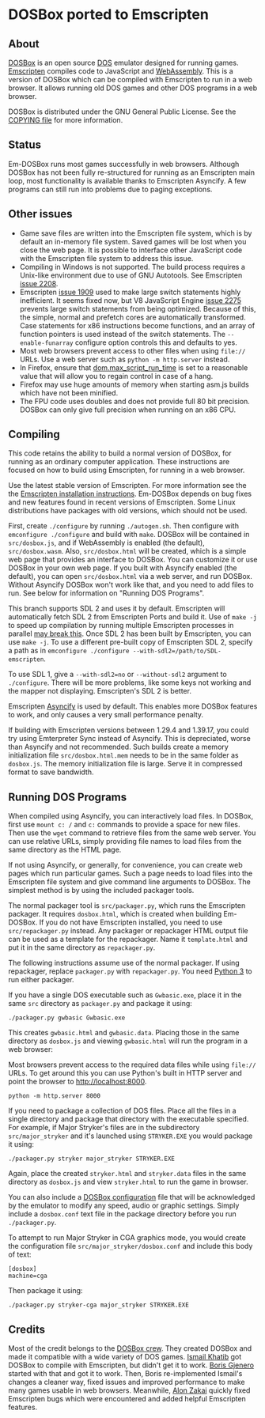 DOSBox ported to Emscripten
===========================

About
-----

[DOSBox](https://www.dosbox.com/) is an open source
[DOS](https://en.wikipedia.org/wiki/DOS) emulator designed for
running games. [Emscripten](https://emscripten.org/) compiles code to
JavaScript and [WebAssembly](https://webassembly.org/). This is a version of
DOSBox which can be compiled with Emscripten to run in a web browser. It allows
running old DOS games and other DOS programs in a web browser.

DOSBox is distributed under the GNU General Public License. See the
[COPYING file](COPYING) for more information.

Status
------

Em-DOSBox runs most games successfully in web browsers. Although DOSBox has
not been fully re-structured for running as an Emscripten main loop, most
functionality is available thanks to Emscripten Asyncify. A few programs can
still run into problems due to paging exceptions.

Other issues
------------

* Game save files are written into the Emscripten file system, which is by
  default an in-memory file system. Saved games will be lost when you close
  the web page. It is possible to interface other JavaScript code with the
  Emscripten file system to address this issue.
* Compiling in Windows is not supported. The build process requires a
  Unix-like environment due to use of GNU Autotools. See Emscripten
  [issue 2208](https://github.com/kripken/emscripten/issues/2208).
* Emscripten [issue 1909](https://github.com/kripken/emscripten/issues/1909)
used to make large switch statements highly inefficient. It seems fixed now,
but V8 JavaScript Engine [issue
2275](https://bugs.chromium.org/p/v8/issues/detail?id=2275) prevents large switch
statements from being optimized. Because of this, the simple, normal and
prefetch cores are automatically transformed. Case
statements for x86 instructions become functions, and an array of function
pointers is used instead of the switch statements. The `--enable-funarray`
configure option controls this and defaults to yes.
* Most web browsers prevent access to other files when using `file://` URLs.
Use a web server such as `python -m http.server` instead.
* In Firefox, ensure that
[dom.max\_script\_run\_time](https://kb.mozillazine.org/Dom.max_script_run_time)
 is set to a reasonable value that will allow you to regain control in case of
a hang.
* Firefox may use huge amounts of memory when starting asm.js builds which have
not been minified.
* The FPU code uses doubles and does not provide full 80 bit precision.
DOSBox can only give full precision when running on an x86 CPU.

Compiling
---------

This code retains the ability to build a normal version of DOSBox, for
running as an ordinary computer application. These instructions are focused
on how to build using Emscripten, for running in a web browser.

Use the latest stable version of Emscripten. For
more information see the the
[Emscripten installation instructions](https://emscripten.org/docs/getting_started/downloads.html).
Em-DOSBox depends on bug fixes and new features found in recent versions of
Emscripten. Some Linux distributions have packages with old versions, which
should not be used.

First, create `./configure` by running `./autogen.sh`. Then
configure with `emconfigure ./configure` and build with `make`.
DOSBox will be contained in `src/dosbox.js`, and if WebAssembly is enabled
(the default), `src/dosbox.wasm`.  Also, `src/dosbox.html` will be created,
which is a simple web page that provides an interface to DOSBox. You can
customize it or use DOSBox in your own web page. If you built with Asyncify
enabled (the default), you can open `src/dosbox.html` via a web server, and
run DOSBox. Without Asyncify DOSBox won't work like that, and you need to add
files to run. See below for information on "Running DOS Programs".

This branch supports SDL 2 and uses it by default. Emscripten will
automatically fetch SDL 2 from Emscripten Ports and build it. Use of `make -j`
to speed up compilation by running multiple Emscripten processes in parallel
[may break this](https://github.com/kripken/emscripten/issues/3033).
Once SDL 2 has been built by Emscripten, you can use `make -j`.
To use a different pre-built copy of Emscripten SDL 2, specify a path as in
`emconfigure ./configure --with-sdl2=/path/to/SDL-emscripten`.

To use SDL 1, give a `--with-sdl2=no` or `--without-sdl2` argument to
`./configure`. There will be more problems, like some keys not working and the
mapper not displaying. Emscripten's SDL 2 is better.

Emscripten [Asyncify](https://emscripten.org/docs/porting/asyncify.html) is
used by default. This enables more DOSBox features to work, and only causes
a very small performance penalty.

If building with Emscripten versions between 1.29.4 and 1.39.17, you could
try using Emterpreter Sync instead of Asyncify. This is depreciated, worse
than Asyncify and not recommended. Such builds create a memory initialization
file `src/dosbox.html.mem` needs to be in the same folder as `dosbox.js`. The
memory initialization file is large. Serve it in compressed format to save
bandwidth.

Running DOS Programs
--------------------

When compiled using Asyncify, you can interactively load files. In DOSBox,
first use `mount c: /` and `c:` commands to provide a space for new files.
Then use the `wget` command to retrieve files from the same web server.
You can use relative URLs, simply providing file names to load files from
the same directory as the HTML page.

If not using Asyncify, or generally, for convenience, you can create web pages
which run particular games. Such a page needs to load files into the Emscripten
file system and give command line arguments to DOSBox. The simplest method is
by using the included packager tools.

The normal packager tool is `src/packager.py`, which runs the Emscripten
packager. It requires `dosbox.html`, which is created when building Em-DOSBox.
If you do not have Emscripten installed, you need to use `src/repackager.py`
instead. Any packager or repackager HTML output file can be used as a template
for the repackager. Name it `template.html` and put it in the same directory
as `repackager.py`.

The following instructions assume use of the normal packager. If using
repackager, replace `packager.py` with `repackager.py`. You need
[Python 3](https://www.python.org/downloads/) to run either packager.

If you have a single DOS executable such as `Gwbasic.exe`, place
it in the same `src` directory as `packager.py` and package it using:

```./packager.py gwbasic Gwbasic.exe```

This creates `gwbasic.html` and `gwbasic.data`. Placing those in the same
directory as `dosbox.js` and viewing `gwbasic.html` will run the program in a
web browser:

Most browsers prevent access to the required
data files while using `file://` URLs. To get around this you can use Python's
built in HTTP server and point the browser to
[http://localhost:8000](http://localhost:8000).

```python -m http.server 8000```

If you need to package a collection of DOS files. Place all the files in a
single directory and package that directory with the executable specified. For
example, if Major Stryker's files are in the subdirectory `src/major_stryker`
and it's launched using `STRYKER.EXE` you would package it using:

```./packager.py stryker major_stryker STRYKER.EXE```

Again, place the created `stryker.html` and `stryker.data` files in the same
directory as `dosbox.js` and view `stryker.html` to run the game in browser.

You can also include a [DOSBox
configuration](https://www.dosbox.com/wiki/Dosbox.conf) file that will be
acknowledged by the emulator to modify any speed, audio or graphic settings.
Simply include a `dosbox.conf` text file in the package directory before you
run `./packager.py`.

To attempt to run Major Stryker in CGA graphics mode, you would create the
configuration file `src/major_stryker/dosbox.conf` and include this body of
text:

```
[dosbox]
machine=cga
```

Then package it using:

```./packager.py stryker-cga major_stryker STRYKER.EXE```

Credits
-------

Most of the credit belongs to the
[DOSBox crew](https://www.dosbox.com/crew.php).
They created DOSBox and made it compatible with a wide variety of DOS games.
[Ismail Khatib](https://github.com/CeRiAl) got DOSBox
to compile with Emscripten, but didn't get it to work.
[Boris Gjenero](https://github.com/dreamlayers)
started with that and got it to work. Then, Boris re-implemented
Ismail's changes a cleaner way, fixed issues and improved performance to make
many games usable in web browsers. Meanwhile,
[Alon Zakai](https://github.com/kripken/) quickly fixed Emscripten bugs which
were encountered and added helpful Emscripten features.
